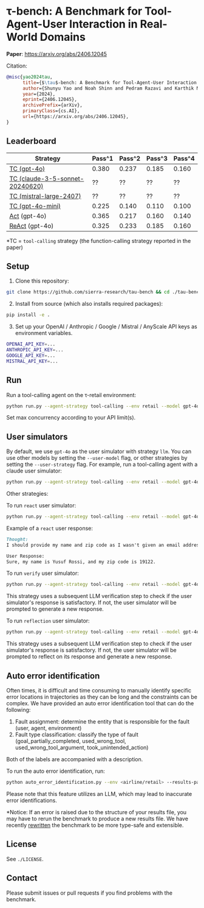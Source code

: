 # τ-bench: A Benchmark for Tool-Agent-User Interaction in Real-World Domains

**Paper**: https://arxiv.org/abs/2406.12045

Citation:

```bibtex
@misc{yao2024tau,
      title={$\tau$-bench: A Benchmark for Tool-Agent-User Interaction in Real-World Domains}, 
      author={Shunyu Yao and Noah Shinn and Pedram Razavi and Karthik Narasimhan},
      year={2024},
      eprint={2406.12045},
      archivePrefix={arXiv},
      primaryClass={cs.AI},
      url={https://arxiv.org/abs/2406.12045}, 
}
```

## Leaderboard

| Strategy       | Pass^1 | Pass^2 | Pass^3 | Pass^4 |
| -------------- | ------ | ------ | ------ | ------ |
| [TC (gpt-4o)](https://platform.openai.com/docs/guides/function-calling)     | 0.380     | 0.237     | 0.185     | 0.160     |
| [TC (claude-3-5-sonnet-20240620)](https://docs.anthropic.com/en/docs/build-with-claude/tool-use)      | ??    | ??    | ??    | ??    |
| [TC (mistral-large-2407)](https://docs.mistral.ai/capabilities/function_calling/)     | ??     | ??     | ??     | ??     |
| [TC (gpt-4o-mini)](https://platform.openai.com/docs/guides/function-calling)     | 0.225     | 0.140     | 0.110     | 0.100     |
| [Act](https://arxiv.org/abs/2210.03629) (gpt-4o)     | 0.365 | 0.217 | 0.160 | 0.140     |
| [ReAct](https://arxiv.org/abs/2210.03629) (gpt-4o)     | 0.325 | 0.233 | 0.185 | 0.160     |

*TC = `tool-calling` strategy (the function-calling strategy reported in the paper)

## Setup

1. Clone this repository:

```bash
git clone https://github.com/sierra-research/tau-bench && cd ./tau-bench
```

2. Install from source (which also installs required packages):

```bash
pip install -e .
```

3. Set up your OpenAI / Anthropic / Google / Mistral / AnyScale API keys as environment variables.

```bash
OPENAI_API_KEY=...
ANTHROPIC_API_KEY=...
GOOGLE_API_KEY=...
MISTRAL_API_KEY=...
```

## Run

Run a tool-calling agent on the τ-retail environment:

```bash
python run.py --agent-strategy tool-calling --env retail --model gpt-4o --model-provider openai --user-model gpt-4o --user-model-provider openai --user-strategy llm --max-concurrency 10
```

Set max concurrency according to your API limit(s).

## User simulators

By default, we use `gpt-4o` as the user simulator with strategy `llm`. You can use other models by setting the `--user-model` flag, or other strategies by setting the `--user-strategy` flag. For example, run a tool-calling agent with a claude user simulator:

```bash
python run.py --agent-strategy tool-calling --env retail --model gpt-4o --model-provider openai --max-concurrency 10 --user-model claude-3-5-sonnet-20240620 --user-model-provider anthropic --user-strategy llm
```

Other strategies:

To run `react` user simulator:

```bash
python run.py --agent-strategy tool-calling --env retail --model gpt-4o --model-provider openai --max-concurrency 10 --user-model gpt-4o --user-model-provider openai --user-strategy react
```

Example of a `react` user response:

```md
Thought:
I should provide my name and zip code as I wasn't given an email address to use.

User Response:
Sure, my name is Yusuf Rossi, and my zip code is 19122.
```

To run `verify` user simulator:

```bash
python run.py --agent-strategy tool-calling --env retail --model gpt-4o --model-provider openai --max-concurrency 10 --user-model gpt-4o --user-model-provider openai --user-strategy verify
```

This strategy uses a subsequent LLM verification step to check if the user simulator's response is satisfactory. If not, the user simulator will be prompted to generate a new response.

To run `reflection` user simulator:

```bash
python run.py --agent-strategy tool-calling --env retail --model gpt-4o --model-provider openai --max-concurrency 10 --user-model gpt-4o --user-model-provider openai --user-strategy reflection
```

This strategy uses a subsequent LLM verification step to check if the user simulator's response is satisfactory. If not, the user simulator will be prompted to reflect on its response and generate a new response.

## Auto error identification

Often times, it is difficult and time consuming to manually identify specific error locations in trajectories as they can be long and the constraints can be complex. We have provided an auto error identification tool that can do the following:

1. Fault assignment: determine the entity that is responsible for the fault (user, agent, environment)
2. Fault type classification: classify the type of fault (goal_partially_completed, used_wrong_tool, used_wrong_tool_argument, took_unintended_action)

Both of the labels are accompanied with a description.

To run the auto error identification, run:

```bash
python auto_error_identification.py --env <airline/retail> --results-path <the path to your results file here> --max-concurrency 16 --output-path test-auto-error-identification -n 10
```

Please note that this feature utilizes an LLM, which may lead to inaccurate error identifications.

*Notice: If an error is raised due to the structure of your results file, you may have to rerun the benchmark to produce a new results file. We have recently [rewritten](https://github.com/sierra-research/tau-bench/commit/043b544371757ebb3762b3d02a6675dfe0c41798) the benchmark to be more type-safe and extensible.

## License

See `./LICENSE`.

## Contact

Please submit issues or pull requests if you find problems with the benchmark.
